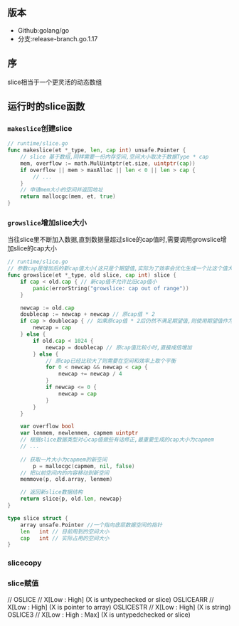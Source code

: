 ## 版本
+ Github:golang/go
+ 分支:release-branch.go.1.17

## 序
slice相当于一个更灵活的动态数组

## 运行时的slice函数
### `makeslice`创建slice 
```go
// runtime/slice.go
func makeslice(et *_type, len, cap int) unsafe.Pointer {
	// slice 基于数组,同样需要一份内存空间,空间大小取决于数据Type * cap
	mem, overflow := math.MulUintptr(et.size, uintptr(cap))
	if overflow || mem > maxAlloc || len < 0 || len > cap {
		// ...
	}
	// 申请mem大小的空间并返回地址
	return mallocgc(mem, et, true)
}
```
### `growslice`增加slice大小
当往slice里不断加入数据,直到数据量超过slice的cap值时,需要调用growslice增加slice的cap大小
```go
// runtime/slice.go
// 参数cap是增加后的新cap值大小(这只是个期望值,实际为了效率会优化生成一个比这个值大的数字)
func growslice(et *_type, old slice, cap int) slice {
	if cap < old.cap { // 新cap值不允许比旧cap值小
		panic(errorString("growslice: cap out of range"))
	}

	newcap := old.cap
	doublecap := newcap + newcap // 原cap值 * 2
	if cap > doublecap { // 如果原cap值 * 2后仍然不满足期望值,则使用期望值作为新cap值
		newcap = cap
	} else {
		if old.cap < 1024 {
			newcap = doublecap // 原cap值比较小时,直接成倍增加
		} else {
			// 原cap已经比较大了则需要在空间和效率上取个平衡
			for 0 < newcap && newcap < cap {
				newcap += newcap / 4
			}	
			if newcap <= 0 {
				newcap = cap
			}
		}
	}

	var overflow bool
	var lenmem, newlenmem, capmem uintptr
	// 根据slice数据类型对心cap值做些有话修正,最重要生成的cap大小为capmem
	// ...
	
	// 获取一片大小为capmem的新空间
		p = mallocgc(capmem, nil, false)
	// 把以前空间内的内容移动到新空间
	memmove(p, old.array, lenmem)

	// 返回新slice数据结构
	return slice{p, old.len, newcap}
}

type slice struct {
	array unsafe.Pointer //一个指向底层数据空间的指针
	len   int // 目前用到的空间大小
	cap   int // 实际占用的空间大小
}
```


### slicecopy

### slice赋值
// OSLICE       // X[Low : High] (X is untypechecked or slice)
	OSLICEARR    // X[Low : High] (X is pointer to array)
	OSLICESTR    // X[Low : High] (X is string)
	OSLICE3      // X[Low : High : Max] (X is untypedchecked or slice)
